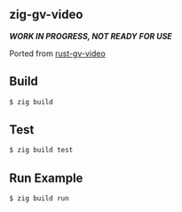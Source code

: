 ## zig-gv-video

***WORK IN PROGRESS, NOT READY FOR USE***

Ported from [rust-gv-video](https://github.com/funatsufumiya/rust-gv-video)

## Build

```bash
$ zig build
```
## Test

```bash
$ zig build test
```

## Run Example

```bash
$ zig build run
```